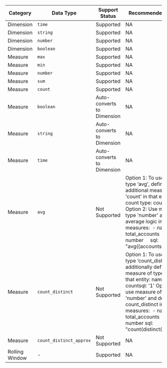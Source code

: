 
| Category       | Data Type               | Support Status             | Recommended Approach  |
| -------------- | ----------------------- | -------------------------- | -------------------------------|
| Dimension      | `time`                  | Supported                  | NA      |
| Dimension      | `string`                | Supported                  | NA                  |
| Dimension      | `number`                | Supported                  | NA      |
| Dimension      | `boolean`               | Supported                  | NA                                                                                                                                                                                                                                                                                                                                  |
| Measure        | `max`                   | Supported                  | NA                                                                                                                                                                                                                                                                                                                                  |
| Measure        | `min`                   | Supported                  | NA                                                                                                                                                                                                                                                                                                                                  |
| Measure        | `number`                | Supported                  | NA                                                                                                                                                                                                                                                                                                                                  |
| Measure        | `sum`                   | Supported                  | NA                                                                                                                                                                                                                                                                                                                                  |
| Measure        | `count`                 | Supported                  | NA                                                                                                                                                                                                                                                                                                                                  |
| Measure        | `boolean`               | Auto-converts to Dimension | NA                                                                                                                                                                                                                                                                                                                                  |
| Measure        | `string`                | Auto-converts to Dimension | NA                                                                                                                                                                                                                                                                                                                                  |
| Measure        | `time`                  | Auto-converts to Dimension | NA                                                                                                                                                                                                                                                                                                                                  |
| Measure        | `avg`                   | Not Supported              | Option 1: To use measure of type ‘avg’, define an additional measure of type 'count' in that entity:name: count type: count sql: '1' Option 2: Use measure of type 'number' and define average logic in SQL:  measures:  - name: total\_accounts     type: number     sql: "avg({accounts})”                                        |
| Measure        | `count_distinct`        | Not Supported              | Option 1: To use measure of type ‘count\_distinct’, additionally define a measure of type 'count' in that entity:  name: counttype: countsql: '1'  Option 2: Or, use measure of type 'number' and define logic for count\_distinct in SQL:  measures:  - name: total\_accounts     type: number  sql: "count(distinct({accounts}))” |
| Measure        | `count_distinct_approx` | Not Supported              | NA                                                                                                                                                                                                                                                                                                                                  |
| Rolling Window | -                       | Supported                  | NA                                                                                                                                                                                                                                                                                                                                  |
